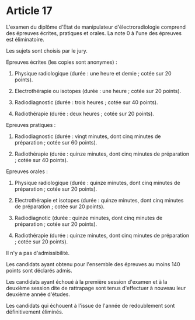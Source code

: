 # Article 17

L'examen du diplôme d'Etat de manipulateur d'électroradiologie comprend des épreuves écrites, pratiques et orales. La note 0 à l'une des épreuves est éliminatoire.

Les sujets sont choisis par le jury.

Epreuves écrites (les copies sont anonymes) :

1. Physique radiologique (durée : une heure et demie ; cotée sur 20 points).

2. Electrothérapie ou isotopes (durée : une heure ; cotée sur 20 points).

3. Radiodiagnostic (durée : trois heures ; cotée sur 40 points).

4. Radiothérapie (durée : deux heures ; cotée sur 20 points).

Epreuves pratiques :

1. Radiodiagnostic (durée : vingt minutes, dont cinq minutes de préparation ; cotée sur 60 points).

2. Radiothérapie (durée : quinze minutes, dont cinq minutes de préparation ; cotée sur 40 points).

Epreuves orales :

1. Physique radiologique (durée : quinze minutes, dont cinq minutes de préparation ; cotée sur 20 points).

2. Electrothérapie et isotopes (durée : quinze minutes, dont cinq minutes de préparation ; cotée sur 20 points).

3. Radiodiagnotic (durée : quinze minutes, dont cinq minutes de préparation ; cotée sur 20 points).

4. Radiothérapie (durée : quinze minutes, dont cinq minutes de préparation ; cotée sur 20 points).

Il n'y a pas d'admissibilité.

Les candidats ayant obtenu pour l'ensemble des épreuves au moins 140 points sont déclarés admis.

Les candidats ayant échoué à la première session d'examen et à la deuxième session dite de rattrapage sont tenus d'effectuer à nouveau leur deuxième année d'études.

Les candidats qui échouent à l'issue de l'année de redoublement sont définitivement éliminés.
